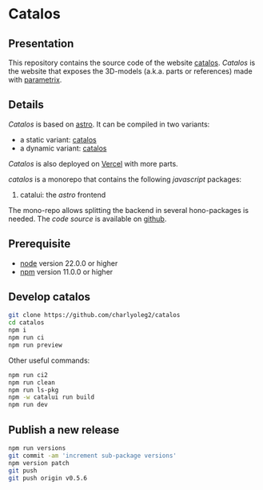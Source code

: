 Catalos
=======


Presentation
------------

This repository contains the source code of the website [catalos](https://charlyoleg2.github.io/catalos/).
*Catalos* is the website that exposes the 3D-models (a.k.a. parts or references) made with [parametrix](https://charlyoleg2.github.io/parametrix/).


Details
-------

*Catalos* is based on [astro](https://astro.build).
It can be compiled in two variants:
- a static variant: [catalos](https://charlyoleg2.github.io/catalos/)
- a dynamic variant: [catalos](https://charlyoleg2.github.io/catalos/)

*Catalos* is also deployed on [Vercel](https://catalos-catalui.vercel.app/) with more parts.

*catalos* is a monorepo that contains the following *javascript* packages:

1. catalui: the *astro* frontend

The mono-repo allows splitting the backend in several hono-packages is needed.
The *code source* is available on [github](https://github.com/charlyoleg2/catalos).


Prerequisite
------------

- [node](https://nodejs.org) version 22.0.0 or higher
- [npm](https://docs.npmjs.com/cli/v10/commands/npm) version 11.0.0 or higher


Develop catalos
---------------

```bash
git clone https://github.com/charlyoleg2/catalos
cd catalos
npm i
npm run ci
npm run preview
```

Other useful commands:
```bash
npm run ci2
npm run clean
npm run ls-pkg
npm -w catalui run build
npm run dev
```


Publish a new release
---------------------

```bash
npm run versions
git commit -am 'increment sub-package versions'
npm version patch
git push
git push origin v0.5.6
```
